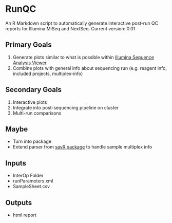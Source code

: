 # RunQC
An R Markdown script to automatically generate interactive post-run QC reports for Illumina MiSeq and NextSeq.
Current version: 0.01

## Primary Goals
1. Generate plots similar to what is possible within [Illumina Sequence Analysis Viewer](https://emea.support.illumina.com/content/dam/illumina-support/documents/documentation/software_documentation/sav/sequencing-analysis-viewer-v-2-4-software-guide-15066069-04.pdf)
2. Combine plots with general info about sequencing run (e.g. reagent info, included projects, multiplex-info)

## Secondary Goals
1. Interactive plots
2. Integrate into post-sequencing pipeline on cluster
3. Multi-run comparisons

## Maybe
- Turn into package
- Extend parser from [savR package](https://github.com/bcalder/savR) to handle sample multiplex info 

## Inputs
- InterOp Folder
- runParameters.xml
- SampleSheet.csv

## Outputs
- html report
